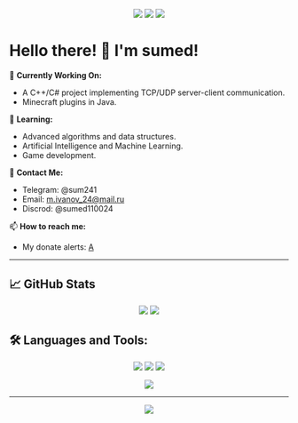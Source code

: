 <p align="center">
  <img src="https://img.shields.io/badge/Code-C++-blue?style=for-the-badge&logo=cplusplus"/>
  <img src="https://img.shields.io/badge/Code-C%23-purple?style=for-the-badge&logo=csharp"/>
  <img src="https://img.shields.io/badge/Code-Java-green?style=for-the-badge&logo=java"/>
</p>

# Hello there! 👋 I'm sumed!

🔭 **Currently Working On:**
- A C++/C# project implementing TCP/UDP server-client communication.
- Minecraft plugins in Java.

🌱 **Learning:**
- Advanced algorithms and data structures.
- Artificial Intelligence and Machine Learning.
- Game development.

💬 **Contact Me:**
- Telegram: @sum241
- Email: m.ivanov_24@mail.ru
- Discrod: @sumed110024

📫 **How to reach me:**
- My donate alerts: [A]([https://yourblog.com](https://www.donationalerts.com/r/sssssumed))

---

## 📈 GitHub Stats

<p align="center">
  <img src="https://github-readme-stats.vercel.app/api?username=yourusername&show_icons=true&theme=radical"/>
  <img src="https://github-readme-stats.vercel.app/api/top-langs/?username=yourusername&layout=compact&theme=radical"/>
</p>

## 🛠️ Languages and Tools:

<p align="center">
  <img src="https://img.shields.io/badge/C++-00599C?style=for-the-badge&logo=cplusplus&logoColor=white"/>
  <img src="https://img.shields.io/badge/C Sharp-239120?style=for-the-badge&logo=csharp&logoColor=white"/>
  <img src="https://img.shields.io/badge/Java-ED8B00?style=for-the-badge&logo=java&logoColor=white"/>
</p>

<p align="center">
  <img src="https://github-profile-trophy.vercel.app/?username=ssssUUUUmed&theme=dracula"/>
</p>

---

<p align="center">
  <img src="https://img.shields.io/github/followers/ssssUUUUmed?style=social"/>
</p>

<!--
**ssssUUUUmed/ssssUUUUmed** is a ✨ _special_ ✨ repository because its `README.md` (this file) appears on your GitHub profile.

Here are some ideas to get you started:

- 🔭 I’m currently working on ...
- 🌱 I’m currently learning ...
- 👯 I’m looking to collaborate on ...
- 🤔 I’m looking for help with ...
- 💬 Ask me about ...
- 📫 How to reach me: ...
- 😄 Pronouns: ...
- ⚡ Fun fact: ...
-->
